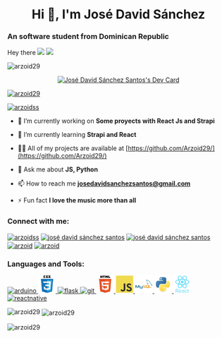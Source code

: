 <h1 align="center">Hi 👋, I'm José David Sánchez</h1>
<h3 align="left">An software student from Dominican Republic</h3>
   Hey there <img src="https://media.giphy.com/media/hvRJCLFzcasrR4ia7z/giphy.gif" width="25px">
<img  src="https://raw.githubusercontent.com/hebertdev1/hebertdev1/master/javascript.gif" />
<p align="left"> <img src="https://komarev.com/ghpvc/?username=arzoid29&label=Profile%20views&color=0e75b6&style=flat" alt="arzoid29" /> </p>
<div align="center">
<a href="https://app.daily.dev/Arzoid"><img src="https://api.daily.dev/devcards/41dc87904619405596d4e698bae91f95.png?r=fz3" width="400" alt="José David Sánchez Santos's Dev Card"/></a>
   </div>
<p align="left"> <a href="https://github.com/ryo-ma/github-profile-trophy"><img src="https://github-profile-trophy.vercel.app/?username=arzoid29" alt="arzoid29" /></a> </p>

<p align="left"> <a href="https://twitter.com/arzoidss" target="blank"><img src="https://img.shields.io/twitter/follow/arzoidss?logo=twitter&style=for-the-badge" alt="arzoidss" /></a> </p>

- 🔭 I’m currently working on **Some proyects with React Js and Strapi**

- 🌱 I’m currently learning **Strapi and React**

- 👨‍💻 All of my projects are available at [https://github.com/Arzoid29/](https://github.com/Arzoid29/)

- 💬 Ask me about **JS, Python**

- 📫 How to reach me **josedavidsanchezsantos@gmail.com**

- ⚡ Fun fact **I love the music more than  all**

<h3 align="left">Connect with me:</h3>
<p align="left">
<a href="https://twitter.com/arzoidss" target="blank"><img align="center" src="https://cdn.jsdelivr.net/npm/simple-icons@3.0.1/icons/twitter.svg" alt="arzoidss" height="30" width="40" /></a>
<a href="https://linkedin.com/in/josé david sánchez santos" target="blank"><img align="center" src="https://cdn.jsdelivr.net/npm/simple-icons@3.0.1/icons/linkedin.svg" alt="josé david sánchez santos" height="30" width="40" /></a>
<a href="https://fb.com/josé david sánchez santos" target="blank"><img align="center" src="https://cdn.jsdelivr.net/npm/simple-icons@3.0.1/icons/facebook.svg" alt="josé david sánchez santos" height="30" width="40" /></a>
<a href="https://instagram.com/arzoid" target="blank"><img align="center" src="https://cdn.jsdelivr.net/npm/simple-icons@3.0.1/icons/instagram.svg" alt="arzoid" height="30" width="40" /></a>
<a href="https://www.youtube.com/c/arzoid" target="blank"><img align="center" src="https://cdn.jsdelivr.net/npm/simple-icons@3.0.1/icons/youtube.svg" alt="arzoid" height="30" width="40" /></a>
</p>

<h3 align="left">Languages and Tools:</h3>
<p align="left"> <a href="https://www.arduino.cc/" target="_blank"> <img src="https://cdn.worldvectorlogo.com/logos/arduino-1.svg" alt="arduino" width="40" height="40"/> </a> <a href="https://www.w3schools.com/css/" target="_blank"> <img src="https://raw.githubusercontent.com/devicons/devicon/master/icons/css3/css3-original-wordmark.svg" alt="css3" width="40" height="40"/> </a> <a href="https://flask.palletsprojects.com/" target="_blank"> <img src="https://www.vectorlogo.zone/logos/pocoo_flask/pocoo_flask-icon.svg" alt="flask" width="40" height="40"/> </a> <a href="https://git-scm.com/" target="_blank"> <img src="https://www.vectorlogo.zone/logos/git-scm/git-scm-icon.svg" alt="git" width="40" height="40"/> </a> <a href="https://www.w3.org/html/" target="_blank"> <img src="https://raw.githubusercontent.com/devicons/devicon/master/icons/html5/html5-original-wordmark.svg" alt="html5" width="40" height="40"/> </a> <a href="https://developer.mozilla.org/en-US/docs/Web/JavaScript" target="_blank"> <img src="https://raw.githubusercontent.com/devicons/devicon/master/icons/javascript/javascript-original.svg" alt="javascript" width="40" height="40"/> </a> <a href="https://www.mysql.com/" target="_blank"> <img src="https://raw.githubusercontent.com/devicons/devicon/master/icons/mysql/mysql-original-wordmark.svg" alt="mysql" width="40" height="40"/> </a> <a href="https://www.python.org" target="_blank"> <img src="https://raw.githubusercontent.com/devicons/devicon/master/icons/python/python-original.svg" alt="python" width="40" height="40"/> </a> <a href="https://reactjs.org/" target="_blank"> <img src="https://raw.githubusercontent.com/devicons/devicon/master/icons/react/react-original-wordmark.svg" alt="react" width="40" height="40"/> </a> <a href="https://reactnative.dev/" target="_blank"> <img src="https://reactnative.dev/img/header_logo.svg" alt="reactnative" width="40" height="40"/> </a> </p>

<p><img align="left" src="https://github-readme-stats.vercel.app/api/top-langs?username=arzoid29&show_icons=true&locale=en&layout=compact" alt="arzoid29" /></p>

<p>&nbsp;<img align="center" src="https://github-readme-stats.vercel.app/api?username=arzoid29&show_icons=true&locale=en" alt="arzoid29" /></p>

<p><img align="center" src="https://github-readme-streak-stats.herokuapp.com/?user=arzoid29&" alt="arzoid29" /></p>
